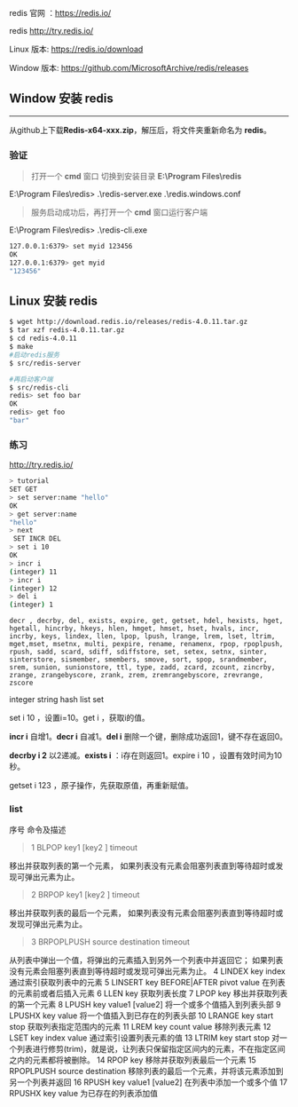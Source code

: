 redis 官网 ：https://redis.io/

redis http://try.redis.io/

Linux 版本: https://redis.io/download

Window 版本: https://github.com/MicrosoftArchive/redis/releases

## Window 安装 redis

---

从github上下载**Redis-x64-xxx.zip**，解压后，将文件夹重新命名为 **redis**。

### 验证

>  打开一个 **cmd** 窗口 切换到安装目录 **E:\Program Files\redis** 

E:\Program Files\redis> .\redis-server.exe .\redis.windows.conf

>  服务启动成功后，再打开一个 **cmd** 窗口运行客户端

E:\Program Files\redis> .\redis-cli.exe 

```bash
127.0.0.1:6379> set myid 123456
OK
127.0.0.1:6379> get myid
"123456"
```

## Linux 安装 redis

```bash
$ wget http://download.redis.io/releases/redis-4.0.11.tar.gz
$ tar xzf redis-4.0.11.tar.gz
$ cd redis-4.0.11
$ make
#启动redis服务 
$ src/redis-server

#再启动客户端
$ src/redis-cli
redis> set foo bar
OK
redis> get foo
"bar"
```

### 练习

http://try.redis.io/

```bash
> tutorial
SET GET
> set server:name "hello"
OK
> get server:name
"hello"
> next
 SET INCR DEL 
> set i 10
OK
> incr i
(integer) 11
> incr i
(integer) 12
> del i
(integer) 1
```

```
decr , decrby, del, exists, expire, get, getset, hdel, hexists, hget, hgetall, hincrby, hkeys, hlen, hmget, hmset, hset, hvals, incr, incrby, keys, lindex, llen, lpop, lpush, lrange, lrem, lset, ltrim, mget,mset, msetnx, multi, pexpire, rename, renamenx, rpop, rpoplpush, rpush, sadd, scard, sdiff, sdiffstore, set, setex, setnx, sinter, sinterstore, sismember, smembers, smove, sort, spop, srandmember, srem, sunion, sunionstore, ttl, type, zadd, zcard, zcount, zincrby, zrange, zrangebyscore, zrank, zrem, zremrangebyscore, zrevrange, zscore
```



integer string hash list set 

set i 10 ，设置i=10。get i ，获取i的值。

**incr i** 自增1。**decr i** 自减1。**del i** 删除一个键，删除成功返回1，键不存在返回0。

**decrby i 2**  以2递减。**exists i** ：i存在则返回1。expire i 10 ，设置有效时间为10秒。

getset i 123 ，原子操作，先获取原值，再重新赋值。



### list

序号	命令及描述

> 1	BLPOP key1 [key2 ] timeout 

移出并获取列表的第一个元素， 如果列表没有元素会阻塞列表直到等待超时或发现可弹出元素为止。

> 2	BRPOP key1 [key2 ] timeout  

移出并获取列表的最后一个元素， 如果列表没有元素会阻塞列表直到等待超时或发现可弹出元素为止。

> 3	BRPOPLPUSH source destination timeout 

从列表中弹出一个值，将弹出的元素插入到另外一个列表中并返回它； 如果列表没有元素会阻塞列表直到等待超时或发现可弹出元素为止。
4	LINDEX key index 
通过索引获取列表中的元素
5	LINSERT key BEFORE|AFTER pivot value 
在列表的元素前或者后插入元素
6	LLEN key 
获取列表长度
7	LPOP key 
移出并获取列表的第一个元素
8	LPUSH key value1 [value2] 
将一个或多个值插入到列表头部
9	LPUSHX key value 
将一个值插入到已存在的列表头部
10	LRANGE key start stop 
获取列表指定范围内的元素
11	LREM key count value 
移除列表元素
12	LSET key index value 
通过索引设置列表元素的值
13	LTRIM key start stop 
对一个列表进行修剪(trim)，就是说，让列表只保留指定区间内的元素，不在指定区间之内的元素都将被删除。
14	RPOP key 
移除并获取列表最后一个元素
15	RPOPLPUSH source destination 
移除列表的最后一个元素，并将该元素添加到另一个列表并返回
16	RPUSH key value1 [value2] 
在列表中添加一个或多个值
17	RPUSHX key value 
为已存在的列表添加值